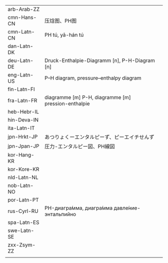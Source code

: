 | | | |
|-|-|-|
| arb-Arab-ZZ |  |  |
| cmn-Hans-CN | 压焓图、PH图 |  |
| cmn-Latn-CN | PH tú, yā-hán tú |  |
| dan-Latn-DK |  |  |
| deu-Latn-DE | Druck-Enthalpie-Diagramm [n], P-H-Diagram [n] |  |
| eng-Latn-US | P–H diagram, pressure–enthalpy diagram |  |
| fin-Latn-FI |  |  |
| fra-Latn-FR | diagramme [m] P-H, diagramme [m] pression-enthalpie |  |
| heb-Hebr-IL |  |  |
| hin-Deva-IN |  |  |
| ita-Latn-IT |  |  |
| jpn-Hrkt-JP | あつりょくーエンタルピーず、ピーエイチせんず |  |
| jpn-Jpan-JP | 圧力-エンタルピー図、PH線図 |  |
| kor-Hang-KR |  |  |
| kor-Kore-KR |  |  |
| nld-Latn-NL |  |  |
| nob-Latn-NO |  |  |
| por-Latn-PT |  |  |
| rus-Cyrl-RU | PH-диагра́мма, диагра́мма давле́ние-энтальпийно |  |
| spa-Latn-ES |  |  |
| swe-Latn-SE |  |  |
| zxx-Zsym-ZZ |  |  |
|  |  |  |
